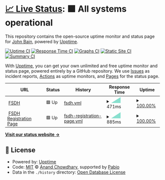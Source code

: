 # [📈 Live Status](https://kingbain.github.io/proto-datahub-uptime): <!--live status--> **🟩 All systems operational**

This repository contains the open-source uptime monitor and status page for [John Bain](kingbain.com), powered by [Upptime](https://github.com/upptime/upptime).

[![Uptime CI](https://github.com/kingbain/proto-datahub-uptime/workflows/Uptime%20CI/badge.svg)](https://github.com/kingbain/proto-datahub-uptime/actions?query=workflow%3A%22Uptime+CI%22)
[![Response Time CI](https://github.com/kingbain/proto-datahub-uptime/workflows/Response%20Time%20CI/badge.svg)](https://github.com/kingbain/proto-datahub-uptime/actions?query=workflow%3A%22Response+Time+CI%22)
[![Graphs CI](https://github.com/kingbain/proto-datahub-uptime/workflows/Graphs%20CI/badge.svg)](https://github.com/kingbain/proto-datahub-uptime/actions?query=workflow%3A%22Graphs+CI%22)
[![Static Site CI](https://github.com/kingbain/proto-datahub-uptime/workflows/Static%20Site%20CI/badge.svg)](https://github.com/kingbain/proto-datahub-uptime/actions?query=workflow%3A%22Static+Site+CI%22)
[![Summary CI](https://github.com/kingbain/proto-datahub-uptime/workflows/Summary%20CI/badge.svg)](https://github.com/kingbain/proto-datahub-uptime/actions?query=workflow%3A%22Summary+CI%22)

With [Upptime](https://upptime.js.org), you can get your own unlimited and free uptime monitor and status page, powered entirely by a GitHub repository. We use [Issues](https://github.com/kingbain/proto-datahub-uptime/issues) as incident reports, [Actions](https://github.com/kingbain/proto-datahub-uptime/actions) as uptime monitors, and [Pages](https://kingbain.github.io/proto-datahub-uptime) for the status page.

<!--start: status pages-->
<!-- This summary is generated by Upptime (https://github.com/upptime/upptime) -->
<!-- Do not edit this manually, your changes will be overwritten -->
<!-- prettier-ignore -->
| URL | Status | History | Response Time | Uptime |
| --- | ------ | ------- | ------------- | ------ |
| <img alt="" src="https://icons.duckduckgo.com/ip3/federal-science-datahub.canada.ca.ico" height="13"> [FSDH](https://federal-science-datahub.canada.ca) | 🟩 Up | [fsdh.yml](https://github.com/KingBain/proto-datahub-uptime/commits/HEAD/history/fsdh.yml) | <details><summary><img alt="Response time graph" src="./graphs/fsdh/response-time-week.png" height="20"> 471ms</summary><br><a href="https://kingbain.github.io/proto-datahub-uptime/history/fsdh"><img alt="Response time 471" src="https://img.shields.io/endpoint?url=https%3A%2F%2Fraw.githubusercontent.com%2FKingBain%2Fproto-datahub-uptime%2FHEAD%2Fapi%2Ffsdh%2Fresponse-time.json"></a><br><a href="https://kingbain.github.io/proto-datahub-uptime/history/fsdh"><img alt="24-hour response time 471" src="https://img.shields.io/endpoint?url=https%3A%2F%2Fraw.githubusercontent.com%2FKingBain%2Fproto-datahub-uptime%2FHEAD%2Fapi%2Ffsdh%2Fresponse-time-day.json"></a><br><a href="https://kingbain.github.io/proto-datahub-uptime/history/fsdh"><img alt="7-day response time 471" src="https://img.shields.io/endpoint?url=https%3A%2F%2Fraw.githubusercontent.com%2FKingBain%2Fproto-datahub-uptime%2FHEAD%2Fapi%2Ffsdh%2Fresponse-time-week.json"></a><br><a href="https://kingbain.github.io/proto-datahub-uptime/history/fsdh"><img alt="30-day response time 471" src="https://img.shields.io/endpoint?url=https%3A%2F%2Fraw.githubusercontent.com%2FKingBain%2Fproto-datahub-uptime%2FHEAD%2Fapi%2Ffsdh%2Fresponse-time-month.json"></a><br><a href="https://kingbain.github.io/proto-datahub-uptime/history/fsdh"><img alt="1-year response time 471" src="https://img.shields.io/endpoint?url=https%3A%2F%2Fraw.githubusercontent.com%2FKingBain%2Fproto-datahub-uptime%2FHEAD%2Fapi%2Ffsdh%2Fresponse-time-year.json"></a></details> | <details><summary><a href="https://kingbain.github.io/proto-datahub-uptime/history/fsdh">100.00%</a></summary><a href="https://kingbain.github.io/proto-datahub-uptime/history/fsdh"><img alt="All-time uptime 100.00%" src="https://img.shields.io/endpoint?url=https%3A%2F%2Fraw.githubusercontent.com%2FKingBain%2Fproto-datahub-uptime%2FHEAD%2Fapi%2Ffsdh%2Fuptime.json"></a><br><a href="https://kingbain.github.io/proto-datahub-uptime/history/fsdh"><img alt="24-hour uptime 100.00%" src="https://img.shields.io/endpoint?url=https%3A%2F%2Fraw.githubusercontent.com%2FKingBain%2Fproto-datahub-uptime%2FHEAD%2Fapi%2Ffsdh%2Fuptime-day.json"></a><br><a href="https://kingbain.github.io/proto-datahub-uptime/history/fsdh"><img alt="7-day uptime 100.00%" src="https://img.shields.io/endpoint?url=https%3A%2F%2Fraw.githubusercontent.com%2FKingBain%2Fproto-datahub-uptime%2FHEAD%2Fapi%2Ffsdh%2Fuptime-week.json"></a><br><a href="https://kingbain.github.io/proto-datahub-uptime/history/fsdh"><img alt="30-day uptime 100.00%" src="https://img.shields.io/endpoint?url=https%3A%2F%2Fraw.githubusercontent.com%2FKingBain%2Fproto-datahub-uptime%2FHEAD%2Fapi%2Ffsdh%2Fuptime-month.json"></a><br><a href="https://kingbain.github.io/proto-datahub-uptime/history/fsdh"><img alt="1-year uptime 100.00%" src="https://img.shields.io/endpoint?url=https%3A%2F%2Fraw.githubusercontent.com%2FKingBain%2Fproto-datahub-uptime%2FHEAD%2Fapi%2Ffsdh%2Fuptime-year.json"></a></details>
| <img alt="" src="https://icons.duckduckgo.com/ip3/pre.fsdh-dhsf.science.cloud-nuage.canada.ca.ico" height="13"> [FSDH Registration Page](https://pre.fsdh-dhsf.science.cloud-nuage.canada.ca) | 🟩 Up | [fsdh-registration-page.yml](https://github.com/KingBain/proto-datahub-uptime/commits/HEAD/history/fsdh-registration-page.yml) | <details><summary><img alt="Response time graph" src="./graphs/fsdh-registration-page/response-time-week.png" height="20"> 885ms</summary><br><a href="https://kingbain.github.io/proto-datahub-uptime/history/fsdh-registration-page"><img alt="Response time 885" src="https://img.shields.io/endpoint?url=https%3A%2F%2Fraw.githubusercontent.com%2FKingBain%2Fproto-datahub-uptime%2FHEAD%2Fapi%2Ffsdh-registration-page%2Fresponse-time.json"></a><br><a href="https://kingbain.github.io/proto-datahub-uptime/history/fsdh-registration-page"><img alt="24-hour response time 885" src="https://img.shields.io/endpoint?url=https%3A%2F%2Fraw.githubusercontent.com%2FKingBain%2Fproto-datahub-uptime%2FHEAD%2Fapi%2Ffsdh-registration-page%2Fresponse-time-day.json"></a><br><a href="https://kingbain.github.io/proto-datahub-uptime/history/fsdh-registration-page"><img alt="7-day response time 885" src="https://img.shields.io/endpoint?url=https%3A%2F%2Fraw.githubusercontent.com%2FKingBain%2Fproto-datahub-uptime%2FHEAD%2Fapi%2Ffsdh-registration-page%2Fresponse-time-week.json"></a><br><a href="https://kingbain.github.io/proto-datahub-uptime/history/fsdh-registration-page"><img alt="30-day response time 885" src="https://img.shields.io/endpoint?url=https%3A%2F%2Fraw.githubusercontent.com%2FKingBain%2Fproto-datahub-uptime%2FHEAD%2Fapi%2Ffsdh-registration-page%2Fresponse-time-month.json"></a><br><a href="https://kingbain.github.io/proto-datahub-uptime/history/fsdh-registration-page"><img alt="1-year response time 885" src="https://img.shields.io/endpoint?url=https%3A%2F%2Fraw.githubusercontent.com%2FKingBain%2Fproto-datahub-uptime%2FHEAD%2Fapi%2Ffsdh-registration-page%2Fresponse-time-year.json"></a></details> | <details><summary><a href="https://kingbain.github.io/proto-datahub-uptime/history/fsdh-registration-page">100.00%</a></summary><a href="https://kingbain.github.io/proto-datahub-uptime/history/fsdh-registration-page"><img alt="All-time uptime 100.00%" src="https://img.shields.io/endpoint?url=https%3A%2F%2Fraw.githubusercontent.com%2FKingBain%2Fproto-datahub-uptime%2FHEAD%2Fapi%2Ffsdh-registration-page%2Fuptime.json"></a><br><a href="https://kingbain.github.io/proto-datahub-uptime/history/fsdh-registration-page"><img alt="24-hour uptime 100.00%" src="https://img.shields.io/endpoint?url=https%3A%2F%2Fraw.githubusercontent.com%2FKingBain%2Fproto-datahub-uptime%2FHEAD%2Fapi%2Ffsdh-registration-page%2Fuptime-day.json"></a><br><a href="https://kingbain.github.io/proto-datahub-uptime/history/fsdh-registration-page"><img alt="7-day uptime 100.00%" src="https://img.shields.io/endpoint?url=https%3A%2F%2Fraw.githubusercontent.com%2FKingBain%2Fproto-datahub-uptime%2FHEAD%2Fapi%2Ffsdh-registration-page%2Fuptime-week.json"></a><br><a href="https://kingbain.github.io/proto-datahub-uptime/history/fsdh-registration-page"><img alt="30-day uptime 100.00%" src="https://img.shields.io/endpoint?url=https%3A%2F%2Fraw.githubusercontent.com%2FKingBain%2Fproto-datahub-uptime%2FHEAD%2Fapi%2Ffsdh-registration-page%2Fuptime-month.json"></a><br><a href="https://kingbain.github.io/proto-datahub-uptime/history/fsdh-registration-page"><img alt="1-year uptime 100.00%" src="https://img.shields.io/endpoint?url=https%3A%2F%2Fraw.githubusercontent.com%2FKingBain%2Fproto-datahub-uptime%2FHEAD%2Fapi%2Ffsdh-registration-page%2Fuptime-year.json"></a></details>

<!--end: status pages-->

[**Visit our status website →**](https://kingbain.github.io/proto-datahub-uptime)

## 📄 License

- Powered by: [Upptime](https://github.com/upptime/upptime)
- Code: [MIT](./LICENSE) © [Anand Chowdhary](https://anandchowdhary.com), supported by [Pabio](https://pabio.com)
- Data in the `./history` directory: [Open Database License](https://opendatacommons.org/licenses/odbl/1-0/)
